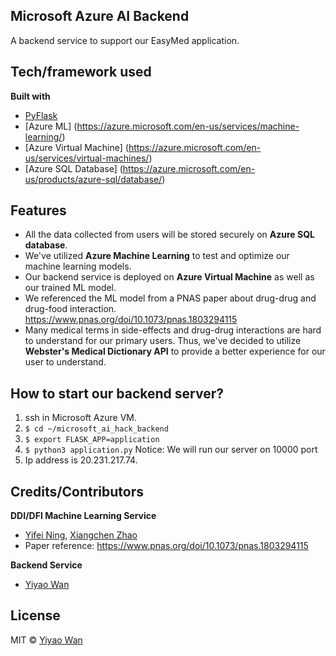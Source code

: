 ## Microsoft Azure AI Backend
A backend service to support our EasyMed application.

## Tech/framework used
<b>Built with</b>
- [PyFlask](https://flask.palletsprojects.com/en/2.1.x/)
- [Azure ML] (https://azure.microsoft.com/en-us/services/machine-learning/)
- [Azure Virtual Machine] (https://azure.microsoft.com/en-us/services/virtual-machines/)
- [Azure SQL Database] (https://azure.microsoft.com/en-us/products/azure-sql/database/)

## Features
- All the data collected from users will be stored securely on **Azure SQL database**.
- We've utilized **Azure Machine Learning** to test and optimize our machine learning models.
- Our backend service is deployed on **Azure Virtual Machine** as well as our trained ML model.
- We referenced the ML model from a PNAS paper about drug-drug and drug-food interaction. https://www.pnas.org/doi/10.1073/pnas.1803294115
- Many medical terms in side-effects and drug-drug interactions are hard to understand for our primary users. Thus, we've decided to utilize **Webster's Medical Dictionary API** to provide a better experience for our user to understand.

## How to start our backend server?
1. ssh in Microsoft Azure VM.
2. `$ cd ~/microsoft_ai_hack_backend`
3. `$ export FLASK_APP=application`
4. `$ python3 application.py` Notice: We will run our server on 10000 port
5. Ip address is 20.231.217.74.

## Credits/Contributors
<b>DDI/DFI Machine Learning Service</b>
- [Yifei Ning](https://www.linkedin.com/in/yifei-ning/), [Xiangchen Zhao](https://www.linkedin.com/in/xiangchen-zhao-b640b0221/)
- Paper reference: https://www.pnas.org/doi/10.1073/pnas.1803294115

<b>Backend Service</b>
- [Yiyao Wan](https://www.linkedin.com/in/yiyao-jim-wan/)

## License
MIT © [Yiyao Wan](https://github.com/jimone1)
